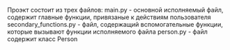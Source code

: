 Проэкт состоит из трех файлов:
  main.py - основной исполняемый файл, содержит главные функции, привязаные к действиям пользователя
  secondary_functions.py - файл, содержащий вспомогательные функции, которые вызывают функции исполняемого файла
  person.py - файл содержит класс Person

  
